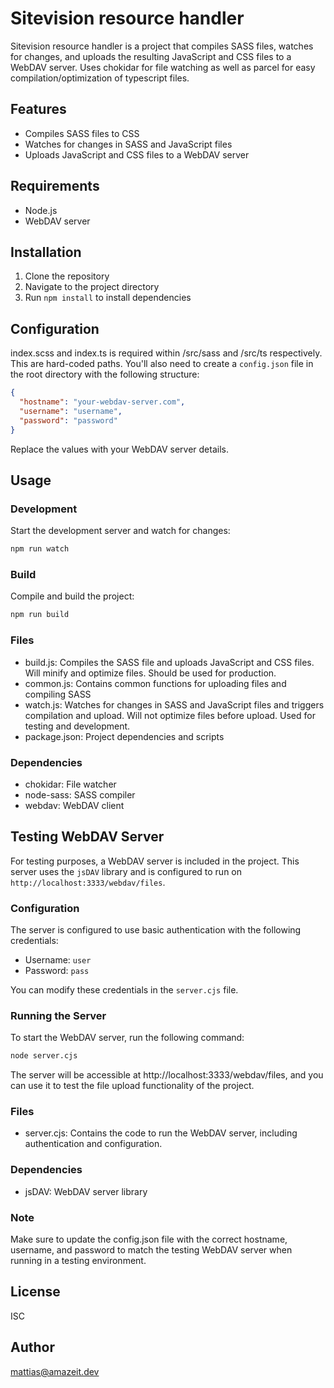 # Sitevision resource handler

Sitevision resource handler is a project that compiles SASS files, watches for changes, and uploads the resulting JavaScript and CSS files to a WebDAV server.
Uses chokidar for file watching as well as parcel for easy compilation/optimization of typescript files.

## Features

- Compiles SASS files to CSS
- Watches for changes in SASS and JavaScript files
- Uploads JavaScript and CSS files to a WebDAV server

## Requirements

- Node.js
- WebDAV server

## Installation

1. Clone the repository
2. Navigate to the project directory
3. Run `npm install` to install dependencies

## Configuration

index.scss and index.ts is required within /src/sass and /src/ts respectively. This are hard-coded paths. You'll also need to create a `config.json` file in the root directory with the following structure:

```json
{
  "hostname": "your-webdav-server.com",
  "username": "username",
  "password": "password"
}
```

Replace the values with your WebDAV server details.

## Usage
### Development

Start the development server and watch for changes:

```bash
npm run watch
```

### Build

Compile and build the project:

```bash
npm run build
```

### Files

* build.js: Compiles the SASS file and uploads JavaScript and CSS files. Will minify and optimize files. Should be used for production.
* common.js: Contains common functions for uploading files and compiling SASS
* watch.js: Watches for changes in SASS and JavaScript files and triggers compilation and upload. Will not optimize files before upload. Used for testing and development.
* package.json: Project dependencies and scripts

### Dependencies

* chokidar: File watcher
* node-sass: SASS compiler
* webdav: WebDAV client

## Testing WebDAV Server

For testing purposes, a WebDAV server is included in the project. This server uses the `jsDAV` library and is configured to run on `http://localhost:3333/webdav/files`.

### Configuration

The server is configured to use basic authentication with the following credentials:

- Username: `user`
- Password: `pass`

You can modify these credentials in the `server.cjs` file.

### Running the Server

To start the WebDAV server, run the following command:

```bash
node server.cjs
```
The server will be accessible at http://localhost:3333/webdav/files, and you can use it to test the file upload functionality of the project.

### Files

* server.cjs: Contains the code to run the WebDAV server, including authentication and configuration.

### Dependencies

* jsDAV: WebDAV server library

### Note

Make sure to update the config.json file with the correct hostname, username, and password to match the testing WebDAV server when running in a testing environment.

## License

ISC

## Author

mattias@amazeit.dev